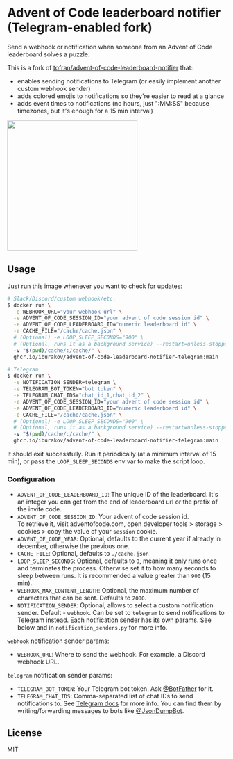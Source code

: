 # Advent of Code leaderboard notifier (Telegram-enabled fork)

Send a webhook or notification when someone from an Advent of Code leaderboard solves a puzzle.

This is a fork of [tofran/advent-of-code-leaderboard-notifier](https://github.com/tofran/advent-of-code-leaderboard-notifier) that:

- enables sending notifications to Telegram (or easily implement another custom webhook sender)
- adds colored emojis to notifications so they're easier to read at a glance
- adds event times to notifications (no hours, just ":MM:SS" because timezones, but it's enough for a 15 min interval)

<img src='https://github.com/iburakov/advent-of-code-leaderboard-notifier-telegram/assets/5229130/83e0aad9-1b2f-4453-945c-2ae96b83b091' height='300'>

## Usage

Just run this image whenever you want to check for updates:

```sh
# Slack/Discord/custom webhook/etc.
$ docker run \
  -e WEBHOOK_URL="your webhook url" \
  -e ADVENT_OF_CODE_SESSION_ID="your advent of code session id" \
  -e ADVENT_OF_CODE_LEADERBOARD_ID="numeric leaderboard id" \
  -e CACHE_FILE="/cache/cache.json" \
  # (Optional) -e LOOP_SLEEP_SECONDS="900" \
  # (Optional, runs it as a background service) --restart=unless-stopped -d \
  -v "$(pwd)/cache/:/cache/" \
  ghcr.io/iburakov/advent-of-code-leaderboard-notifier-telegram:main

# Telegram
$ docker run \
  -e NOTIFICATION_SENDER=telegram \
  -e TELEGRAM_BOT_TOKEN="bot token" \
  -e TELEGRAM_CHAT_IDS="chat_id_1,chat_id_2" \
  -e ADVENT_OF_CODE_SESSION_ID="your advent of code session id" \
  -e ADVENT_OF_CODE_LEADERBOARD_ID="numeric leaderboard id" \
  -e CACHE_FILE="/cache/cache.json" \
  # (Optional) -e LOOP_SLEEP_SECONDS="900" \
  # (Optional, runs it as a background service) --restart=unless-stopped -d \
  -v "$(pwd)/cache/:/cache/" \
  ghcr.io/iburakov/advent-of-code-leaderboard-notifier-telegram:main

```

It should exit successfully. Run it periodically (at a minimum interval of 15 min),
or pass the `LOOP_SLEEP_SECONDS` env var to make the script loop.

### Configuration

- `ADVENT_OF_CODE_LEADERBOARD_ID`: The unique ID of the leaderboard. It's an integer you can get from the end of leaderboard url or the prefix of the invite code.
- `ADVENT_OF_CODE_SESSION_ID`: Your advent of code session id.  
   To retrieve it, visit adventofcode.com, open developer tools > storage > cookies > copy the value of your `session` cookie.
- `ADVENT_OF_CODE_YEAR`: Optional, defaults to the current year if already in december, otherwise the previous one.
- `CACHE_FILE`: Optional, defaults to `./cache.json`
- `LOOP_SLEEP_SECONDS`: Optional, defaults to `0`, meaning it only runs once and terminates the process. Otherwise set it to how many seconds to sleep between runs. It is recommended a value greater than `900` (15 min).
- `WEBHOOK_MAX_CONTENT_LENGTH`: Optional, the maximum number of characters that can be sent. Defaults to `2000`.
- `NOTIFICATION_SENDER`: Optional, allows to select a custom notification sender. Default - `webhook`. Can be set to `telegram` to send notifications to Telegram instead. Each notification sender has its own params. See below and in `notification_senders.py` for more info.

`webhook` notification sender params:

- `WEBHOOK_URL`: Where to send the webhook. For example, a Discord webhook URL.

`telegram` notification sender params:

- `TELEGRAM_BOT_TOKEN`: Your Telegram bot token. Ask [@BotFather](https://t.me/botfather) for it.
- `TELEGRAM_CHAT_IDS`: Comma-separated list of chat IDs to send notifications to. See [Telegram docs](https://core.telegram.org/bots/api#sendmessage) for more info. You can find them by writing/forwarding messages to bots like [@JsonDumpBot](https://t.me/JsonDumpBot).

## License

MIT
